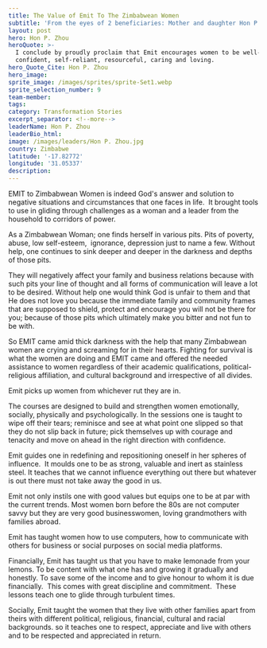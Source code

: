 ```yaml
---
title: The Value of Emit To The Zimbabwean Women
subtitle: 'From the eyes of 2 beneficiaries: Mother and daughter Hon P. Zhou and R. Zhou'
layout: post
hero: Hon P. Zhou
heroQuote: >-
  I conclude by proudly proclaim that Emit encourages women to be well-groomed,
  confident, self-reliant, resourceful, caring and loving.
hero_Quote_Cite: Hon P. Zhou
hero_image:
sprite_image: /images/sprites/sprite-Set1.webp
sprite_selection_number: 9
team-member:
tags:
category: Transformation Stories
excerpt_separator: <!--more-->
leaderName: Hon P. Zhou
leaderBio_html:
image: /images/leaders/Hon P. Zhou.jpg
country: Zimbabwe
latitude: '-17.82772'
longitude: '31.05337'
description:
---
```


EMIT to Zimbabwean Women is indeed God's answer and solution to negative situations and circumstances that one faces in life.&nbsp; It brought tools to use in gliding through challenges as a woman and a leader from the household to corridors of power.

As a Zimbabwean Woman; one finds herself in various pits. Pits of poverty, abuse, low self-esteem,&nbsp; ignorance, depression just to name a few. Without help, one continues to sink deeper and deeper in the darkness and depths of those pits.

They will negatively affect your family and business relations because with such pits your line of thought and all forms of communication will leave a lot to be desired. Without help one would think God is unfair to them and that He does not love you because the immediate family and community frames that are supposed to shield, protect and encourage you will not be there for you; because of those pits which ultimately make you bitter and not fun to be with.

So EMIT came amid thick darkness with the help that many Zimbabwean women are crying and screaming for in their hearts. Fighting for survival is what the women are doing and EMIT came and offered the needed assistance to women regardless of their academic qualifications, political-religious affiliation, and cultural background and irrespective of all divides.

Emit picks up women from whichever rut they are in.

The courses are designed to build and strengthen women emotionally, socially, physically and psychologically. In the sessions one is taught to wipe off their tears; reminisce and see at what point one slipped so that they do not slip back in future; pick themselves up with courage and tenacity and move on ahead in the right direction with confidence.

Emit guides one in redefining and repositioning oneself in her spheres of influence.&nbsp; It moulds one to be as strong, valuable and inert as stainless steel. It teaches that we cannot influence everything out there but whatever is out there must not take away the good in us.

Emit not only instils one with good values but equips one to be at par with the current trends. Most women born before the 80s are not computer savvy but they are very good businesswomen, loving grandmothers with families abroad.

Emit has taught women how to use computers, how to communicate with others for business or social purposes on social media platforms.

Financially, Emit has taught us that you have to make lemonade from your lemons. To be content with what one has and growing it gradually and honestly. To save some of the income and to give honour to whom it is due financially.&nbsp; This comes with great discipline and commitment.&nbsp; These lessons teach one to glide through turbulent times.

Socially, Emit taught the women that they live with other families apart from theirs with different political, religious, financial, cultural and racial backgrounds. so it teaches one to respect, appreciate and live with others and to be respected and appreciated in return.
